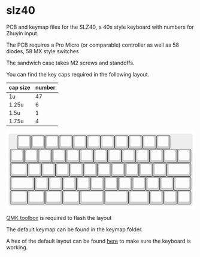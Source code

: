 # slz40
PCB and keymap files for the SLZ40, a 40s style keyboard with numbers for Zhuyin input.

The PCB requires a Pro Micro (or comparable) controller as well as 58 diodes, 58 MX style switches

The sandwich case takes M2 screws and standoffs.

You can find the key caps required in the following layout.

cap size | number 
-------|-------
1u | 47 
1.25u | 6
1.5u | 1
1.75u | 4

![](slz40-layout.svg)

[QMK toolbox](https://docs.qmk.fm/#/) is required to flash the layout 

The default keymap can be found in the keymap folder.

A hex of the default layout can be found [here](slz40_default.hex) to make sure the keyboard is working.
